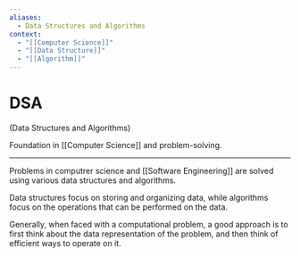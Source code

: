 ```yaml
---
aliases:
  - Data Structures and Algorithms
context:
  - "[[Computer Science]]"
  - "[[Data Structure]]"
  - "[[Algorithm]]"
---
```


# DSA

(Data Structures and Algorithms)

Foundation in [[Computer Science]] and problem-solving.

---

Problems in computrer science and [[Software Engineering]] are solved using various data structures and algorithms.

Data structures focus on storing and organizing data, while algorithms focus on the operations that can be performed on the data.

Generally, when faced with a computational problem, a good approach is to first think about the data representation of the problem, and then think of efficient ways to operate on it.
